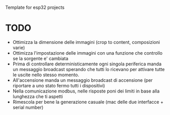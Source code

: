 Template for esp32 projects

# TODO

 - Ottimizza la dimensione delle immagini (crop to content, composizioni varie)
 - Ottimizza l'impostazione delle immagini con una funzione che controllo se la sorgente e' cambiata
 - Prima di controllare deterministicamente ogni singola periferica manda un messaggio broadcast sperando che tutti lo ricevano per attivare tutte le uscite nello stesso momento.
 - All'accensione manda un messaggio broadcast di accensione (per riportare a uno stato fermo tutti i dispositivi)
 - Nella comunicazione modbus, nelle risposte poni dei limiti in base alla lunghezza che ti aspetti
 - Rimescola per bene la generazione casuale (mac delle due interfacce + serial number)